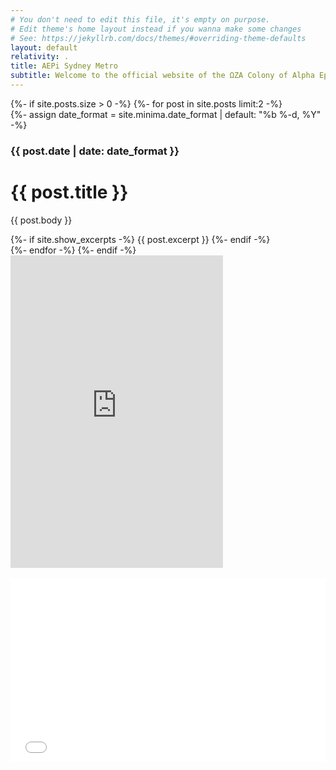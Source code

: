 ```yaml
---
# You don't need to edit this file, it's empty on purpose.
# Edit theme's home layout instead if you wanna make some changes
# See: https://jekyllrb.com/docs/themes/#overriding-theme-defaults
layout: default
relativity: .
title: AEPi Sydney Metro
subtitle: Welcome to the official website of the ΩZA Colony of Alpha Epsilon Pi, the international Jewish fraternity.
---
```

<div class="home-container">
    <div class="home-posts">
        {%- if site.posts.size > 0 -%}
            {%- for post in site.posts limit:2 -%}
                <div class="blog-card-full">
                    {%- assign date_format = site.minima.date_format | default: "%b %-d, %Y" -%}
                    <h3>{{ post.date | date: date_format }}</h3>
                    <div class="blog-image" style="background-image: url({{ post.image }})"></div>
                    <div class="blog-text">
                        <h1>{{ post.title }}</h1>
                        <p>{{ post.body }}</p>
                    </div>
                    {%- if site.show_excerpts -%}
                        {{ post.excerpt }}
                    {%- endif -%}
                </div>
            {%- endfor -%}
        {%- endif -%}
    </div>
    <div class="home-social">
        <iframe allowtransparency="true" frameborder="1" height="500" scrolling="no" src="https://www.facebook.com/plugins/page.php?href=https%3A%2F%2Fwww.facebook.com%2Faepisydney%2F&amp;tabs=timeline&amp;width=340&amp;height=500&amp;small_header=false&amp;adapt_container_width=true&amp;hide_cover=false&amp;show_facepile=true&amp;appId=303155660018639" style="border:none;overflow:hidden" width="340"></iframe>
        <br/>
        <br/>
        <iframe allowtransparency="true" class="lightwidget-widget" scrolling="no" src="//lightwidget.com/widgets/f0ec536b7ba759d3b17fff91a548a084.html" style="width: 100%; border: 0px; overflow: hidden; height: 293px;"></iframe>
    </div>
</div>